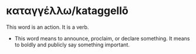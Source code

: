 # καταγγέλλω/kataggellō
This word is an action. It is a verb. 

* This word means to announce, proclaim, or declare something. It means to boldly and publicly say something important.
